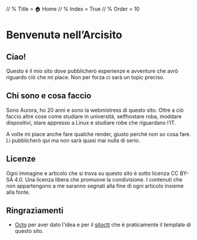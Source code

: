 // % Title = 🏠 Home
// % Index = True
// % Order = 10

# Benvenutə nell’Arcisito

## Ciao!

Questo è il mio sito dove pubblicherò esperienze e avventure che avrò riguardo ciò che mi piace. Non per forza ci sarà un topic preciso.

## Chi sono e cosa faccio

Sono Aurora, ho 20 anni e sono la webmistress di questo sito. Oltre a ciò faccio altre cose come studiare in università, selfhostare roba, moddare dispositivi, stare appresso a Linux e studiare robe che riguardano l’IT.

A volte mi piace anche fare qualche render, giusto perché non so cosa fare. Li pubblicherò qui ma non sarà quasi mai nulla di serio.

## Licenze

Ogni immagine e articolo che si trova su questo sito è sotto licenza CC BY-SA 4.0. Una licenza libera che promuove la condivisione. I contenuti che non appartengono a me saranno segnati alla fine di ogni articolo insieme alla fonte.

## Ringraziamenti

* [Octo](https://mastodon.uno/@octo) per aver dato l'idea e per il [sitoctt](https://gitlab.com/octtspacc/sitoctt) che è praticamente il template di questo sito.
